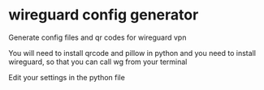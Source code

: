 # wireguard config generator
Generate config files and qr codes for wireguard vpn

You will need to install qrcode and pillow in python
and you need to install wireguard, so that you can call wg from your terminal

Edit your settings in the python file
